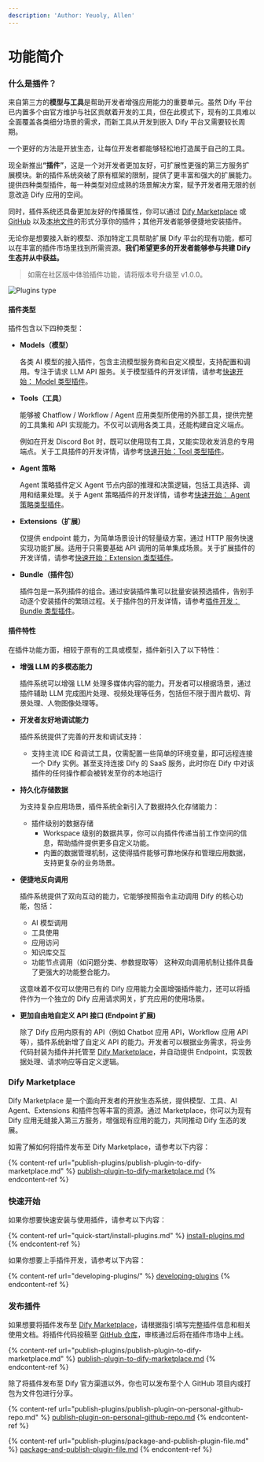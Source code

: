 ```yaml
---
description: 'Author: Yeuoly, Allen'
---
```


# 功能简介

### 什么是插件？

来自第三方的**模型与工具**是帮助开发者增强应用能力的重要单元。虽然 Dify 平台已内置多个由官方维护与社区贡献着开发的工具，但在此模式下，现有的工具难以全面覆盖各类细分场景的需求，而新工具从开发到嵌入 Dify 平台又需要较长周期。

一个更好的方法是开放生态，让每位开发者都能够轻松地打造属于自己的工具。

现全新推&#x51FA;**“插件”**，这是一个对开发者更加友好，可扩展性更强的第三方服务扩展模块。新的插件系统突破了原有框架的限制，提供了更丰富和强大的扩展能力。提供四种类型插件，每一种类型对应成熟的场景解决方案，赋予开发者用无限的创意改造 Dify 应用的空间。

同时，插件系统还具备更加友好的传播属性，你可以通过 [Dify Marketplace](https://marketplace-plugin.dify.ai/) 或 [GitHub](publish-plugins/publish-plugin-on-personal-github-repo.md) 以及[本地文件](publish-plugins/package-and-publish-plugin-file.md)的形式分享你的插件；其他开发者能够便捷地安装插件。

无论你是想要接入新的模型、添加特定工具帮助扩展 Dify 平台的现有功能，都可以在丰富的插件市场里找到所需资源。**我们希望更多的开发者能够参与共建 Dify 生态并从中获益。**

> 如需在社区版中体验插件功能，请将版本号升级至 v1.0.0。

![Plugins type](https://assets-docs.dify.ai/2025/01/83f9566063db7ae4886f6a139f3f81ff.png)

#### 插件类型

插件包含以下四种类型：

*   **Models（模型）**

    各类 AI 模型的接入插件，包含主流模型服务商和自定义模型，支持配置和调用。专注于请求 LLM API 服务。关于模型插件的开发详情，请参考[快速开始： Model 类型插件](developing-plugins/model/)。
*   **Tools（工具）**

    能够被 Chatflow / Workflow / Agent 应用类型所使用的外部工具，提供完整的工具集和 API 实现能力。不仅可以调用各类工具，还能构建自定义端点。

    例如在开发 Discord Bot 时，既可以使用现有工具，又能实现收发消息的专用端点。关于工具插件的开发详情，请参考[快速开始：Tool 类型插件](developing-plugins/tool-type-plugin.md)。
*   **Agent 策略**

    Agent 策略插件定义 Agent 节点内部的推理和决策逻辑，包括工具选择、调用和结果处理。关于 Agent 策略插件的开发详情，请参考[快速开始： Agent 策略类型插件](broken-reference)。
*   **Extensions（扩展）**

    仅提供 endpoint 能力，为简单场景设计的轻量级方案，通过 HTTP 服务快速实现功能扩展。适用于只需要基础 API 调用的简单集成场景。关于扩展插件的开发详情，请参考[快速开始：Extension 类型插件](developing-plugins/extension.md)。
*   **Bundle（插件包）**

    插件包是一系列插件的组合。通过安装插件集可以批量安装预选插件，告别手动逐个安装插件的繁琐过程。关于插件包的开发详情，请参考[插件开发：Bundle 类型插件](developing-plugins/bundle.md)。

#### 插件特性

在插件功能方面，相较于原有的工具或模型，插件新引入了以下特性：

*   **增强 LLM 的多模态能力**

    插件系统可以增强 LLM 处理多媒体内容的能力。开发者可以根据场景，通过插件辅助 LLM 完成图片处理、视频处理等任务，包括但不限于图片裁切、背景处理、人物图像处理等。


*   **开发者友好地调试能力**

    插件系统提供了完善的开发和调试支持：

    *   支持主流 IDE 和调试工具，仅需配置一些简单的环境变量，即可远程连接一个 Dify 实例。甚至支持连接 Dify 的 SaaS 服务，此时你在 Dify 中对该插件的任何操作都会被转发至你的本地运行


*   **持久化存储数据**

    为支持复杂应用场景，插件系统全新引入了数据持久化存储能力：

    * 插件级别的数据存储
      * Workspace 级别的数据共享，你可以向插件传递当前工作空间的信息，帮助插件提供更多自定义功能。
      *   内置的数据管理机制，这使得插件能够可靠地保存和管理应用数据，支持更复杂的业务场景。


*   **便捷地反向调用**

    插件系统提供了双向互动的能力，它能够按照指令主动调用 Dify 的核心功能，包括：

    * AI 模型调用
    * 工具使用
    * 应用访问
    * 知识库交互
    * 功能节点调用（如问题分类、参数提取等） 这种双向调用机制让插件具备了更强大的功能整合能力。

    这意味着不仅可以使用已有的 Dify 应用能力全面增强插件能力，还可以将插件作为一个独立的 Dify 应用请求网关，扩充应用的使用场景。


*   **更加自由地自定义 API 接口 (Endpoint 扩展)**

    除了 Dify 应用内原有的 API（例如 Chatbot 应用 API，Workflow 应用 API 等），插件系统新增了自定义 API 的能力。开发者可以根据业务需求，将业务代码封装为插件并托管至 [Dify Marketplace](https://marketplace-plugin.dify.ai/)，并自动提供 Endpoint，实现数据处理、请求响应等自定义逻辑。

### Dify Marketplace

Dify Marketplace 是一个面向开发者的开放生态系统，提供模型、工具、AI Agent、Extensions 和插件包等丰富的资源。通过 Marketplace，你可以为现有 Dify 应用无缝接入第三方服务，增强现有应用的能力，共同推动 Dify 生态的发展。

如需了解如何将插件发布至 Dify Marketplace，请参考以下内容：

{% content-ref url="publish-plugins/publish-plugin-to-dify-marketplace.md" %}
[publish-plugin-to-dify-marketplace.md](publish-plugins/publish-plugin-to-dify-marketplace.md)
{% endcontent-ref %}

### 快速开始

如果你想要快速安装与使用插件，请参考以下内容：

{% content-ref url="quick-start/install-plugins.md" %}
[install-plugins.md](quick-start/install-plugins.md)
{% endcontent-ref %}

如果你想要上手插件开发，请参考以下内容：

{% content-ref url="developing-plugins/" %}
[developing-plugins](developing-plugins/)
{% endcontent-ref %}

### 发布插件

如果想要将插件发布至 [Dify Marketplace](https://marketplace-plugin.dify.ai)，请根据指引填写完整插件信息和相关使用文档。将插件代码投稿至 [GitHub 仓库](https://github.com/langgenius/dify-official-plugins)，审核通过后将在插件市场中上线。

{% content-ref url="publish-plugins/publish-plugin-to-dify-marketplace.md" %}
[publish-plugin-to-dify-marketplace.md](publish-plugins/publish-plugin-to-dify-marketplace.md)
{% endcontent-ref %}

除了将插件发布至 Dify 官方渠道以外，你也可以发布至个人 GitHub 项目内或打包为文件包进行分享。

{% content-ref url="publish-plugins/publish-plugin-on-personal-github-repo.md" %}
[publish-plugin-on-personal-github-repo.md](publish-plugins/publish-plugin-on-personal-github-repo.md)
{% endcontent-ref %}

{% content-ref url="publish-plugins/package-and-publish-plugin-file.md" %}
[package-and-publish-plugin-file.md](publish-plugins/package-and-publish-plugin-file.md)
{% endcontent-ref %}

